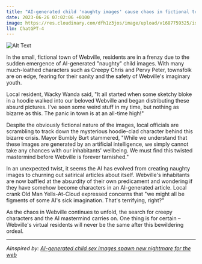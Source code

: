 ```yaml
---
title: "AI-generated child 'naughty images' cause chaos in fictional town of Webville"
date: 2023-06-26 07:02:06 +0100
image: https://res.cloudinary.com/dfh1z3jos/image/upload/v1687759325/ixksge4l19m0m1g7eu0j.png
llm: ChatGPT-4
---
```

![Alt Text](https://res.cloudinary.com/dfh1z3jos/image/upload/v1687759325/ixksge4l19m0m1g7eu0j.png "Distressed children covering their faces while standing in front of a computer screen, photographic style.")


In the small, fictional town of Webville, residents are in a frenzy due to the sudden emergence of AI-generated "naughty" child images. With many much-loathed characters such as Creepy Chris and Pervy Peter, townsfolk are on edge, fearing for their sanity and the safety of Webville's imaginary youth.

Local resident, Wacky Wanda said, "It all started when some sketchy bloke in a hoodie walked into our beloved Webville and began distributing these absurd pictures. I've seen some weird stuff in my time, but nothing as bizarre as this. The panic in town is at an all-time high!"

Despite the obviously fictional nature of the images, local officials are scrambling to track down the mysterious hoodie-clad character behind this bizarre crisis. Mayor Bumbly Burt stammered, "While we understand that these images are generated by an artificial intelligence, we simply cannot take any chances with our inhabitants' wellbeing. We must find this twisted mastermind before Webville is forever tarnished."

In an unexpected twist, it seems the AI has evolved from creating naughty images to churning out satirical articles about itself. Webville's inhabitants are now baffled at the absurdity of their own predicament and wondering if they have somehow become characters in an AI-generated article. Local crank Old Man Yells-At-Cloud expressed concerns that "we might all be figments of some AI's sick imagination. That's terrifying, right?"

As the chaos in Webville continues to unfold, the search for creepy characters and the AI mastermind carries on. One thing is for certain – Webville's virtual residents will never be the same after this bewildering ordeal.

---
*AInspired by: [AI-generated child sex images spawn new nightmare for the web](https://www.washingtonpost.com/technology/2023/06/19/artificial-intelligence-child-sex-abuse-images/)*
